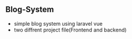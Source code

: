 ## Blog-System
- simple blog system using laravel vue
- two diffrent project file(Frontend and backend)

